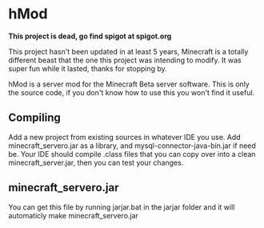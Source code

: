 hMod
====================
**This project is dead, go find spigot at spigot.org**


This project hasn't been updated in at least 5 years, Minecraft is a totally different beast that the one this project was intending to modify. It was super fun while it lasted, thanks for stopping by.


hMod is a server mod for the Minecraft Beta server software. This is only the source code, if you don't know how to use this you won't find it useful.

Compiling
---------
Add a new project from existing sources in whatever IDE you use. Add minecraft_servero.jar as a library, and mysql-connector-java-bin.jar if need be. Your IDE should compile .class files that you can copy over into a clean minecraft_server.jar, then you can test your changes.


minecraft_servero.jar
---------
You can get this file by running jarjar.bat in the jarjar folder and it will automaticly make minecraft_servero.jar
